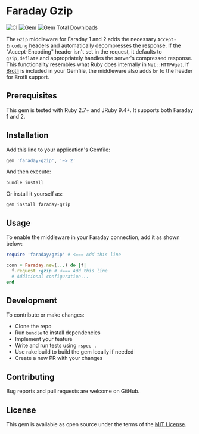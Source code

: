 # Faraday Gzip

![CI](https://github.com/bodrovis/faraday-gzip/actions/workflows/ci.yaml/badge.svg)
[![Gem](https://img.shields.io/gem/v/faraday-gzip.svg?style=flat-square)](https://rubygems.org/gems/faraday-gzip)
![Gem Total Downloads](https://img.shields.io/gem/dt/faraday-gzip)

The `Gzip` middleware for Faraday 1 and 2 adds the necessary `Accept-Encoding` headers and automatically decompresses the response. If the "Accept-Encoding" header isn't set in the request, it defaults to `gzip,deflate` and appropriately handles the server's compressed response. This functionality resembles what Ruby does internally in `Net::HTTP#get`. If [Brotli](https://github.com/miyucy/brotli) is included in your Gemfile, the middleware also adds `br` to the header for Brotli support.

## Prerequisites

This gem is tested with Ruby 2.7+ and JRuby 9.4+. It supports both Faraday 1 and 2.

## Installation

Add this line to your application's Gemfile:

```ruby
gem 'faraday-gzip', '~> 2'
```

And then execute:

```
bundle install
```

Or install it yourself as:

```
gem install faraday-gzip
```

## Usage

To enable the middleware in your Faraday connection, add it as shown below:

```ruby
require 'faraday/gzip' # <=== Add this line

conn = Faraday.new(...) do |f|
  f.request :gzip # <=== Add this line
  # Additional configuration...
end
```

## Development

To contribute or make changes:

* Clone the repo
* Run `bundle` to install dependencies
* Implement your feature
* Write and run tests using `rspec .`
* Use rake build to build the gem locally if needed
* Create a new PR with your changes

## Contributing

Bug reports and pull requests are welcome on GitHub.

## License

This gem is available as open source under the terms of the [MIT License](https://opensource.org/licenses/MIT).